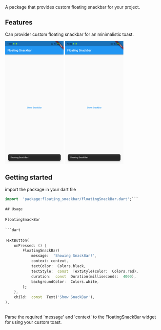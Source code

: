 
<!--
This README describes the package. If you publish this package to pub.dev,
this README's contents appear on the landing page for your package.

For information about how to write a good package README, see the guide for
[writing package pages](https://dart.dev/guides/libraries/writing-package-pages).

For general information about developing packages, see the Dart guide for
[creating packages](https://dart.dev/guides/libraries/create-library-packages)
and the Flutter guide for
[developing packages and plugins](https://flutter.dev/developing-packages).![loader](https://raw.githubusercontent.com/muhd-ameen/FloatingSnackBar/master/assets/image/flutter_02.png)

-->

A package that provides custom floating snackbar for your project.

## Features

Can provider custom floating snackbar for an minimalistic toast.

<img height="400" src="https://raw.githubusercontent.com/muhd-ameen/FloatingSnackBar/master/assets/image/flutter_02.png"> 
<img height="400" src="https://raw.githubusercontent.com/muhd-ameen/FloatingSnackBar/master/assets/image/flutter_02.png">


## Getting started

import the package in your dart file

```dart
import  'package:floating_snackbar/floatingSnackBar.dart';```

## Usage

FloatingSnackBar

```dart

TextButton(
	onPressed: () {
		FloatingSnackBar(
			message:  'Showing SnackBar!',
			context: context,
			textColor:  Colors.black,
			textStyle:  const  TextStyle(color:  Colors.red),
			duration:  const  Duration(milliseconds:  4000),
			backgroundColor:  Colors.white,
		);
	},
	child:  const  Text('Show SnackBar'),
),
            
```

Parse the required 'message' and 'context' to the FloatingSnackBar widget for using your custom toast.